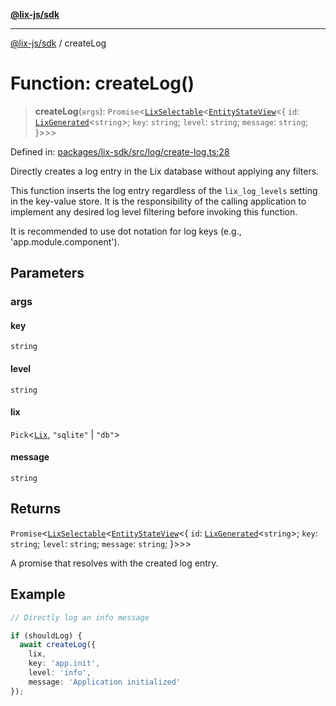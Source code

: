 [**@lix-js/sdk**](../README.md)

***

[@lix-js/sdk](../README.md) / createLog

# Function: createLog()

> **createLog**(`args`): `Promise`\<[`LixSelectable`](../type-aliases/LixSelectable.md)\<[`EntityStateView`](../type-aliases/EntityStateView.md)\<\{ `id`: [`LixGenerated`](../type-aliases/LixGenerated.md)\<`string`\>; `key`: `string`; `level`: `string`; `message`: `string`; \}\>\>\>

Defined in: [packages/lix-sdk/src/log/create-log.ts:28](https://github.com/opral/monorepo/blob/b744c06f94e2e95227e07cc6016002a653e430d8/packages/lix-sdk/src/log/create-log.ts#L28)

Directly creates a log entry in the Lix database without applying any filters.

This function inserts the log entry regardless of the `lix_log_levels` setting
in the key-value store. It is the responsibility of the calling application
to implement any desired log level filtering before invoking this function.

It is recommended to use dot notation for log keys (e.g., 'app.module.component').

## Parameters

### args

#### key

`string`

#### level

`string`

#### lix

`Pick`\<[`Lix`](../type-aliases/Lix.md), `"sqlite"` \| `"db"`\>

#### message

`string`

## Returns

`Promise`\<[`LixSelectable`](../type-aliases/LixSelectable.md)\<[`EntityStateView`](../type-aliases/EntityStateView.md)\<\{ `id`: [`LixGenerated`](../type-aliases/LixGenerated.md)\<`string`\>; `key`: `string`; `level`: `string`; `message`: `string`; \}\>\>\>

A promise that resolves with the created log entry.

## Example

```ts
// Directly log an info message

if (shouldLog) {
  await createLog({
    lix,
    key: 'app.init',
    level: 'info',
    message: 'Application initialized'
});
```
